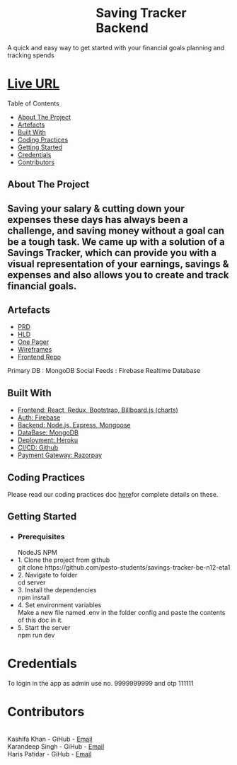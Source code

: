 <div style="margin-left:200px"><h1 >Saving Tracker Backend</h1></div>
<p>A quick and easy way to get started with your  
financial goals planning and tracking spends
</p>
<h1><a href="https://savings-tracker-111.netlify.app"  target="_blank">Live URL</a></h1>
Table of Contents
<ul>
    <li>
        <a href="https://github.com/pesto-students/savings-tracker-be-n12-eta1/#about-the-project" target="_blank">About The Project</a>
    </li>
    <li>
        <a href="https://github.com/pesto-students/savings-tracker-be-n12-eta1/#artefacts" target="_blank"> Artefacts</a>
    </li>
    <li>
        <a href="https://github.com/pesto-students/savings-tracker-be-n12-eta1/#build-with" target="_blank">Built With</a>
    </li>
    <li>
        <a href="https://github.com/pesto-students/savings-tracker-be-n12-eta1/#coding-practices" target="_blank">Coding Practices</a>
    </li>
    <li>
    <a href="https://github.com/pesto-students/savings-tracker-be-n12-eta1/#getting-started" target="_blank">Getting Started</a>
    </li>
    <li>
        <a href="https://github.com/pesto-students/savings-tracker-be-n12-eta1/#credentials" target="_blank">Credentials</a>
    </li>
    <li>
    <a href="https://github.com/pesto-students/savings-tracker-be-n12-eta1/#contributors" target="_blank"> Contributors</a>
    </li>
</ul>
  

<div id="about-the-project">
  <h2>About The Project<h2>
   <p>
    Saving your salary & cutting down your expenses these days has always been a challenge, and saving money without a goal can be a tough task. We came up with a solution of a Savings Tracker, which can provide you with a visual representation of your earnings, savings & expenses and also allows you to create and track financial goals.
    </p>
</div>
<div id="artefacts">
    <h2>Artefacts</h2>
    <ul>
        <li>
            <a href="https://docs.google.com/document/d/1kcUljeiSFEqc--C1CuM0VOyiomV3PO5D/edit" target="_blank">
                PRD
            </a>
        </li>
        <li>
            <a href="https://drive.google.com/file/d/1xkCJqBz0HjVAuAmiUFomkpqYPJ9FpBvT/view?usp=sharing" target="_blank">
                HLD
            </a>
        </li>
        <li>
            <a href="https://drive.google.com/file/d/1S2SYg-KsHpn8S3nchyWbR_9Gj7W0Ptn9/view?usp=sharing" target="_blank">
                One Pager
            </a>
        </li>
        <li>
            <a href="https://www.figma.com/proto/9QYFjHDxCVZGkmAPw13bkv/Savings-Tracker-n12-eta-1?node-id=2%3A3&scaling=contain&page-id=0%3A1&starting-point-node-id=2%3A3&show-proto-sidebar=1" target="_blank">
                Wireframes
            </a>
        </li>
        <li>
            <a href="https://github.com/pesto-students/savings-tracker-fe-n12-eta1" target="_blank">
                Frontend Repo
            </a>
        </li>
    </ul>
</div>

Primary DB : MongoDB
Social Feeds : Firebase Realtime Database
<div id="build-with">
    <h2>Built With</h2>
    <a href="https://drive.google.com/file/d/1saRysCjbpSXjq8Ezriu0MoQHzU_LytLv/view?usp=sharing" target="_blank">
        <ul>
            <li>Frontend: 
            React, Redux, Bootstrap, Billboard.js (charts)
            </li>
            <li>
            Auth:
            Firebase
            </li>
            <li>
            Backend:
            Node.js, Express, Mongoose
            </li>
            <li>
            DataBase:
            MongoDB
            </li>
            <li>
            Deployment:
            Heroku
            </li>
            <li>
            CI/CD:
            Github
            </li>
            <li>
            Payment Gateway:
            Razorpay
            </li>
        </ul>
    </a>
</div>
<div id="coding-practices">
    <h2>Coding Practices</h2>
    Please read our coding practices doc <a target="_blank" href="https://docs.google.com/document/d/1RTXOvp3KA_BeCMXf6Uzj5zT9ulwvnU07a1Iy-4eMApo/edit?usp=sharing">here</a>for complete details on these.
</div>
<div id="getting-started">
<h2>Getting Started</h2>
    <ul>
        <li>
            <h3>Prerequisites</h3>               
                NodeJS NPM
        </li>
        <li>
        1. Clone the project from github<br>
    git clone https://github.com/pesto-students/savings-tracker-be-n12-eta1
        </li>
        <li>
        2. Navigate to folder<br>
    cd server
        </li>     
        <li>
        3. Install the dependencies<br>
    npm install
        </li>
        <li>
        4. Set environment variables<br>
    Make a new file named .env in the folder config and paste the contents of this doc in it.
        </li>
        <li>
            5. Start the server<br>
    npm run dev
        </li>
    </ul>
</div>
<div id="credentials">
    <h1>Credentials</h1>
    <p>To login in the app as admin use no. 9999999999 and otp 111111</p>
</div>


<div id="contributors">
    <h1>Contributors</h1>
    <br>
    Kashifa Khan - GiHub - <a href="mailto:khankashifa.1996@gmail.com" >Email<a>
    <br>
    Karandeep Singh - GiHub - <a href="mailto:karannnnn@yahoo.com" >Email</a>
    <br>
    Haris Patidar - GiHub - <a href="mailto:patidarharish08@gmail.com" >Email</a>
</div>